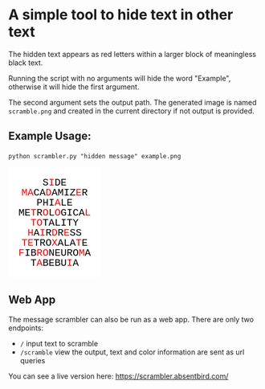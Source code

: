 # A simple tool to hide text in other text
The hidden text appears as red letters within a larger block of meaningless black text.

Running the script with no arguments will hide the word "Example", otherwise it will hide the first argument.

The second argument sets the output path. The generated image is named `scramble.png` and created in the current directory if not output is provided.

## Example Usage:
`python scrambler.py "hidden message" example.png`

![Example image showing a collection of random words with a secret message spelled out using red letters](example.png)

## Web App
The message scrambler can also be run as a web app. There are only two endpoints:

- `/` input text to scramble
- `/scramble` view the output, text and color information are sent as url queries

You can see a live version here: https://scrambler.absentbird.com/
